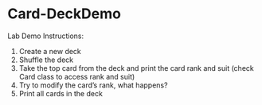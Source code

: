 # Card-DeckDemo
Lab Demo Instructions:
1. Create a new deck
2. Shuffle the deck
3. Take the top card from the deck and print the card rank and suit (check Card class to access rank and suit)
4. Try to modify the card’s rank, what happens?
5. Print all cards in the deck 
